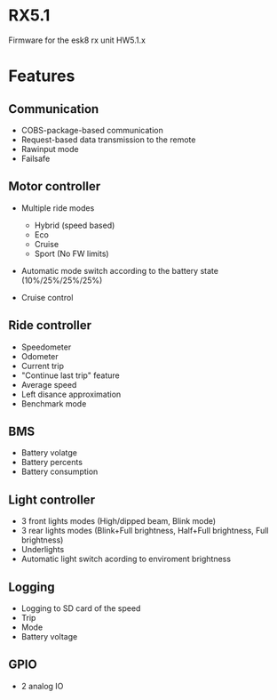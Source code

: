 # RX5.1
Firmware for the esk8 rx unit HW5.1.x

# Features
<h2>Communication</h2>

- COBS-package-based communication
- Request-based data transmission to the remote
- Rawinput mode
- Failsafe

<h2>Motor controller</h2>

- Multiple ride modes

  - Hybrid (speed based)
  - Eco
  - Cruise 
  - Sport (No FW limits)

- Automatic mode switch according to the battery state (10%/25%/25%/25%)
- Cruise control

<h2>Ride controller</h2>

- Speedometer
- Odometer
- Current trip
- "Continue last trip" feature
- Average speed
- Left disance approximation
- Benchmark mode

<h2>BMS</h2>

- Battery volatge
- Battery percents
- Battery consumption

<h2>Light controller</h2>

- 3 front lights modes (High/dipped beam, Blink mode)
- 3 rear lights modes (Blink+Full brightness, Half+Full brightness, Full brightness)
- Underlights
- Automatic light switch acording to enviroment brightness

<h2>Logging</h2>

- Logging to SD card of the speed
- Trip
- Mode
- Battery voltage

<h2>GPIO</h2>

- 2 analog IO
